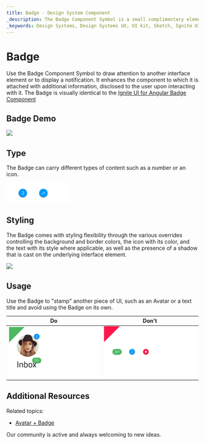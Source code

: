 ```yaml
---
title: Badge - Design System Component
_description: The Badge Component Symbol is a small complimentary element that gives a subtle hint for additional information available. 
_keywords: Design Systems, Design Systems UX, UI kit, Sketch, Ignite UI for Angular, Sketch to Angular, Sketch to Angular, Angular, Angular Design System, Export code from Sketch, Design Kits for Angular, Sketch HTML, Sketch to HTML, Sketch UI kits
---
```


# Badge

Use the Badge Component Symbol to draw attention to another interface element or to display a notification. It enhances the component to which it is attached with additional information, disclosed to the user upon interacting with it. The Badge is visually identical to the [Ignite UI for Angular Badge Component](https://www.infragistics.com/products/ignite-ui-angular/angular/components/badge.html)

## Badge Demo

<img class="responsive-img" src="../images/badge_demo.png" srcset="../images/badge_demo@2x.png 2x" />

## Type

The Badge can carry different types of content such as a number or an icon.

<img class="responsive-img" src="../images/badge_type.png" srcset="../images/badge_type@2x.png 2x" />

## Styling

The Badge comes with styling flexibility through the various overrides controlling the background and border colors, the icon with its color, and the text with its style where applicable, as well as the presence of a shadow that is cast on the underlying interface element.

<img class="responsive-img" src="../images/badge_styling.png" srcset="../images/badge_styling@2x.png 2x" />

## Usage

Use the Badge to "stamp" another piece of UI, such as an Avatar or a text title and avoid using the Badge on its own.

| Do                                                                           | Don't                                                                            |
| ---------------------------------------------------------------------------- | -------------------------------------------------------------------------------- |
| <img class="responsive-img" src="../images/badge_do1.png" srcset="../images/badge_do1@2x.png 2x" /> | <img class="responsive-img" src="../images/badge_dont1.png" srcset="../images/badge_dont1@2x.png 2x" /> |

## Additional Resources

Related topics:

- [Avatar + Badge](../patterns/avatar-badge.md)
  <div class="divider--half"></div>

Our community is active and always welcoming to new ideas.

